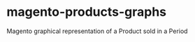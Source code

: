 magento-products-graphs
=======================

Magento graphical representation of a Product sold in a Period
